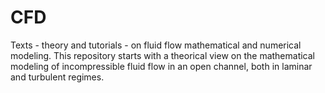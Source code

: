 # CFD
Texts - theory and tutorials - on fluid flow mathematical and numerical modeling.
This repository starts with a theorical view on the mathematical modeling of incompressible fluid flow in an open channel, 
both in laminar and turbulent regimes.
